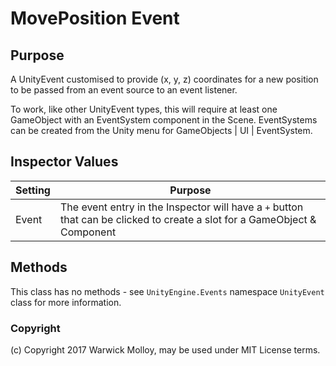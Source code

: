 # MovePosition Event

## Purpose
A UnityEvent customised to provide (x, y, z) coordinates for a new position to be passed
from an event source to an event listener.

To work, like other UnityEvent types, this will require at least one GameObject with an EventSystem component in the Scene.  EventSystems can be created from the Unity menu
for GameObjects | UI | EventSystem.

## Inspector Values
| Setting | Purpose                          |
|---------|----------------------------------|
| Event | The event entry in the Inspector will have a `+` button that can be clicked to create a slot for a GameObject & Component|Function registration. |

## Methods
This class has no methods - see `UnityEngine.Events` namespace `UnityEvent` class for more information.

### Copyright
(c) Copyright 2017 Warwick Molloy, may be used under MIT License terms.
